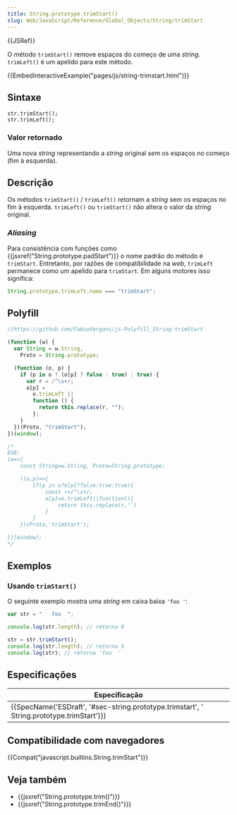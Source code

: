 ```yaml
---
title: String.prototype.trimStart()
slug: Web/JavaScript/Reference/Global_Objects/String/trimStart
---
```


{{JSRef}}

O método `trimStart()` remove espaços do começo de uma _string_. `trimLeft()` é um apelido para este método.

{{EmbedInteractiveExample("pages/js/string-trimstart.html")}}

## Sintaxe

```
str.trimStart();
str.trimLeft();
```

### Valor retornado

Uma nova _string_ representando a _string_ original sem os espaços no começo (fim à esquerda).

## Descrição

Os métodos `trimStart()` / `trimLeft()` retornam a _string_ sem os espaços no fim à esquerda. `trimLeft()` ou `trimStart()` não altera o valor da _string_ original.

### _Aliasing_

Para consistência com funções como {{jsxref("String.prototype.padStart")}} o nome padrão do método é `trimStart`. Entretanto, por razões de compatibilidade na _web_, `trimLeft` permanece como um apelido para `trimStart`. Em alguns motores isso significa:

```js
String.prototype.trimLeft.name === "trimStart";
```

## Polyfill

```js
//https://github.com/FabioVergani/js-Polyfill_String-trimStart

(function (w) {
  var String = w.String,
    Proto = String.prototype;

  (function (o, p) {
    if (p in o ? (o[p] ? false : true) : true) {
      var r = /^\s+/;
      o[p] =
        o.trimLeft ||
        function () {
          return this.replace(r, "");
        };
    }
  })(Proto, "trimStart");
})(window);

/*
ES6:
(w=>{
    const String=w.String, Proto=String.prototype;

    ((o,p)=>{
        if(p in o?o[p]?false:true:true){
            const r=/^\s+/;
            o[p]=o.trimLeft||function(){
                return this.replace(r,'')
            }
        }
    })(Proto,'trimStart');

})(window);
*/
```

## Exemplos

### Usando `trimStart()`

O seguinte exemplo mostra uma _string_ em caixa baixa `'foo '`:

```js
var str = "   foo  ";

console.log(str.length); // retorna 8

str = str.trimStart();
console.log(str.length); // retorna 5
console.log(str); // retorna 'foo  '
```

## Especificações

| Especificação                                                                             |
| ----------------------------------------------------------------------------------------- |
| {{SpecName('ESDraft', '#sec-string.prototype.trimstart', ' String.prototype.trimStart')}} |

## Compatibilidade com navegadores

{{Compat("javascript.builtins.String.trimStart")}}

## Veja também

- {{jsxref("String.prototype.trim()")}}
- {{jsxref("String.prototype.trimEnd()")}}
